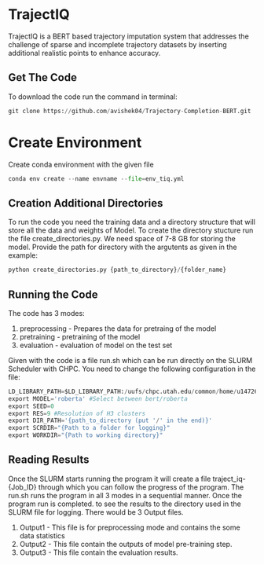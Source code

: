# TrajectIQ

TrajectIQ is a BERT based trajectory imputation system that addresses the challenge of sparse and incomplete trajectory datasets by inserting additional realistic points to enhance accuracy.

## Get The Code

To download the code run the command in terminal:

```python
git clone https://github.com/avishek04/Trajectory-Completion-BERT.git
```

# Create Environment

Create conda environment with the given file

```python
conda env create --name envname --file=env_tiq.yml
```

## Creation Additional Directories

To run the code you need the training data and a directory structure that will store all the data and weights of Model. To create the directory stucture run the file create_directories.py. We need space of 7-8 GB for storing the model. Provide the path for directory with the argutents as given in the example:

```python
python create_directories.py {path_to_directory}/{folder_name}
```

## Running the Code

The code has 3 modes:
1. preprocessing - Prepares the data for pretraing of the model
2. pretraining - pretraining of the model
3. evaluation - evaluation of model on the test set

Given with the code is a file run.sh which can be run directly on the SLURM Scheduler with CHPC. You need to change the following configuration in the file:

```python
LD_LIBRARY_PATH=$LD_LIBRARY_PATH:/uufs/chpc.utah.edu/common/home/u1472614/miniconda3/lib
export MODEL='roberta' #Select between bert/roberta
export SEED=0
export RES=9 #Resolution of H3 clusters
export DIR_PATH='{path_to_directory (put '/' in the end)}'
export SCRDIR="{Path to a folder for logging}"
export WORKDIR="{Path to working directory}"
```

## Reading Results

Once the SLURM starts running the program it will create a file traject_iq-{Job_ID} through which you can follow the progress of the program. The run.sh runs the program in all 3 modes in a sequential manner. Once the program run is completed. to see the results to the directory used in the SLURM file for logging. There would be 3 Output files. 
 
1. Output1 - This file is for preprocessing mode and contains the some data statistics
2. Output2 - This file contain the outputs of model pre-training step.
3. Output3 - This file contain the evaluation results.
